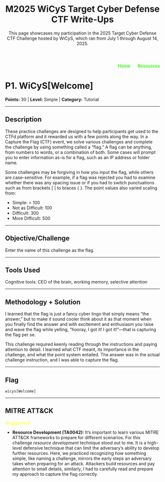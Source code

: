 <!-- Header Block -->
<header>
  <h1>M2025 WiCyS Target Cyber Defense CTF Write-Ups</h1>
  <p class="site-description">This page showcases my participation in the 2025 Target Cyber Defense CTF Challenge hosted by WiCyS, which ran from July 1 through August 14, 2025.</p>
</header>

<!-- Navigation -->
<div style="text-align:right; margin-bottom:20px;">
  <a href="/index.html" style="color:#39ff14; text-decoration:none; margin-right:20px; font-weight:bold;">Home</a>
  <a href="/resources.html" style="color:#39ff14; text-decoration:none; font-weight:bold;">Resources</a>
</div>

<!-- Challenge Box -->
<div class="challenge-box">

# P1. WiCyS[Welcome]

**Points:** 30  | **Level:** Simple  | **Category:** Tutorial  

---

## Description
These practice challenges are designed to help participants get used to the CTFd platform and it rewarded us with a few points along the way. In a Capture the Flag (CTF) event, we solve various challenges and complete the challenge by using something called a “flag.” A flag can be anything, from numbers to words, or a combination of both. Some cases will prompt you to enter information as-is for a flag, such as an IP address or folder name.  

Some challenges may be forgiving in how you input the flag, while others are case-sensitive. For example, if a flag was rejected you had to examine whether there was any spacing issue or if you had to switch punctuations such as from brackets [ ] to braces { }. The point values also varied scaling from:

- Simple: > 100  
- Not as Difficult: 100  
- Difficult: 300  
- More Difficult: 500  

---

## Objective/Challenge
Enter the name of this challenge as the flag.  

---

## Tools Used
Cognitive tools: CEO of the brain, working memory, selective attention  

---

## Methodology + Solution
I learned that the flag is just a fancy cyber lingo that simply means “the answer,” but to make it sound cooler think about it as that moment when you finally find the answer and with excitement and enthusiasm you raise and wave the flag while yelling, “hooray, I got it! I got it!”—that is capturing the flag per se.  

This challenge required keenly reading through the instructions and paying attention to detail. I learned what CTF meant, its importance in the challenge, and what the point system entailed. The answer was in the actual challenge instruction, and I was able to capture the flag.  

---

## Flag
`wicys[Welcome]`  

---

## MITRE ATT&CK
<span style="color:yellow; font-style:italic;">(Suggested)</span>
- **Resource Development (TA0042):** It’s important to learn various MITRE ATT&CK frameworks to prepare for different scenarios. For this challenge *resource development* technique stood out to me. It is a high-level defensive technique that can limit the adversary’s ability to develop further resources.  Here, we practiced recognizing how something simple, like naming a challenge, mirrors the early steps an adversary takes when preparing for an attack. Attackers build resources and pay attention to small details, similarly, I had to carefully read and prepare my approach to capture the flag correctly.  

</div>


